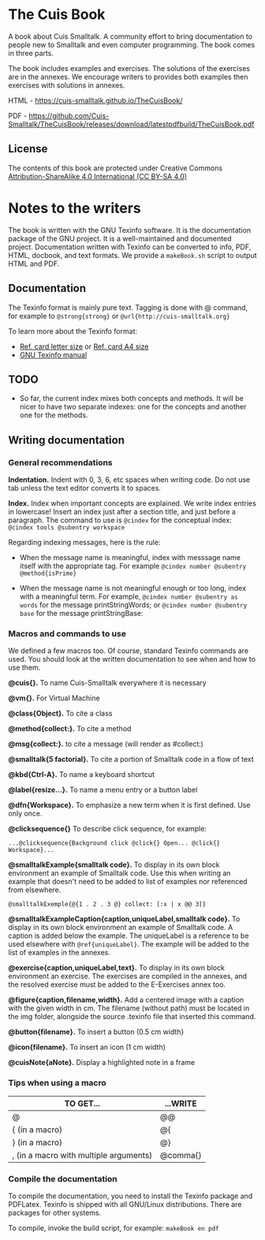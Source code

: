 # The Cuis Book
A book about Cuis Smalltalk. A community effort to bring documentation
to people new to Smalltalk and even computer programming. The book
comes in three parts.

The book includes examples and exercises. The solutions of the
exercises are in the annexes. We encourage writers to provides both
examples then exercises with solutions in annexes.

HTML - https://cuis-smalltalk.github.io/TheCuisBook/

PDF - https://github.com/Cuis-Smalltalk/TheCuisBook/releases/download/latestpdfbuild/TheCuisBook.pdf


## License 

The contents of this book are protected under Creative Commons
[Attribution-ShareAlike 4.0 International (CC BY-SA 4.0)](https://creativecommons.org/licenses/by-sa/4.0/)

# Notes to the writers
The book is written with the GNU Texinfo software. It is the
documentation package of the GNU project. It is a well-maintained and
documented project. Documentation written with Texinfo can be converted
to info, PDF, HTML, docbook, and text formats. We provide a `makeBook.sh`
script to output HTML and PDF.

## Documentation
The Texinfo format is mainly pure text. Tagging is done with @
command, for example to `@strong{strong}` or
`@url{http://cuis-smalltalk.org}`

To learn more about the Texinfo format:
  * [Ref. card letter size](http://git.savannah.gnu.org/cgit/texinfo.git/plain/doc/refcard/txirefcard.pdf) or [Ref. card A4 size](http://git.savannah.gnu.org/cgit/texinfo.git/plain/doc/refcard/txirefcard-a4.pdf)
  * [GNU Texinfo manual](https://www.gnu.org/software/texinfo/manual/texinfo/)


## TODO

* So far, the current index mixes both concepts and methods.  It will
be nicer to have two separate indexes: one for the concepts and
another one for the methods.

## Writing documentation

### General recommendations
**Indentation.** Indent with 0, 3, 6, etc spaces when writing code. Do
not use tab unless the text editor converts it to spaces.

**Index.** Index when important concepts are explained. We write index
entries in lowercase! Insert an index just after a section title, and just
before a paragraph. The command to use is `@cindex` for the conceptual
index: `@cindex tools @subentry workspace`

Regarding indexing messages, here is the rule:

  * When the message name is meaningful, index with messsage name
    itself with the appropriate tag. For example `@cindex number
    @subentry @method{isPrime}`
    
  * When the message name is not meaningful enough or too long,
    index with a meaningful term. For example, `@cindex number @subentry as
    words` for the message printStringWords; or `@cindex number @subentry base`
    for the message printStringBase:

### Macros and commands to use
We defined a few macros too. Of course, standard Texinfo commands are
used. You should look at the written documentation to see when and how
to use them.

**@cuis{}.** To name Cuis-Smalltalk everywhere it is necessary

**@vm{}.** For Virtual Machine

**@class{Object}.** To cite a class

**@method{collect:}.** To cite a method

**@msg{collect:}.** to cite a message (will render as #collect:)

**@smalltalk{5 factorial}.** To cite a portion of Smalltalk code in a
flow of text

**@kbd{Ctrl-A}.** To name a keyboard shortcut

**@label{resize...}.** To name a menu entry or a button label

**@dfn{Workspace}.** To emphasize a new term when it is first
defined. Use only once.

**@clicksequence{}** To describe click sequence, for example:

`...@clicksequence{Background click @click{} Open... @click{}
Workspace}...`

**@smalltalkExample{smalltalk code}.** To display in its own block
environment an example of Smalltalk code. Use this when writing an
example that doesn't need to be added to list of examples nor referenced
from elsewhere.

`@smalltalkExemple{@{1 . 2 . 3 @} collect: [:x |
   x @@ 3]}`

**@smalltalkExampleCaption{caption,uniqueLabel,smalltalk code}.** To
display in its own block environment an example of Smalltalk code. A
caption is added below the example. The uniqueLabel is a reference to
be used elsewhere with `@ref{uniqueLabel}`. The example will be added to
the list of examples in the annexes.

**@exercise{caption,uniqueLabel,text}.** To display in its own block
environment an exercise. The exercises are compiled in the annexes, and
the resolved exercise must be added to the E-Exercises annex too.

**@figure{caption,filename,width}.** Add a centered image with a
caption with the given width in cm. The filename (without path) must
be located in the img folder, alongside the source .texinfo file that
inserted this command.

**@button{filename}.** To insert a button (0.5 cm width}

**@icon{filename}.** To insert an icon (1 cm width)

**@cuisNote{aNote}.** Display a highlighted note in a frame

### Tips when using a macro
TO GET... | ...WRITE
----------|----------
@ | @@
{ (in a macro) | @{
} (in a macro) | @}
, (in a macro with multiple arguments) | @comma{}


### Compile the documentation
To compile the documentation, you need to install the Texinfo package
and PDFLatex. Texinfo is shipped with all GNU/Linux
distributions. There are packages for other systems.

To compile, invoke the build script, for example: `makeBook en pdf`
